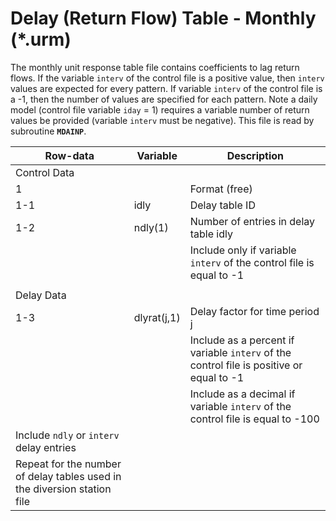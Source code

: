 # Delay (Return Flow) Table - Monthly (*.urm) #

The monthly unit response table file contains coefficients to lag return flows. If the variable `interv` of the control file is a positive value, 
then `interv` values are expected for every pattern. If variable `interv` of the control file is a -1, then the number of values are specified for each 
pattern. Note a daily model (control file variable `iday` = 1) requires a variable number of return values be provided (variable `interv` must be negative). 
This file is read by subroutine **`MDAINP`**. 

| Row-data							| Variable						| Description 								|				
| ------------------				| --------------------			| --------									|
| Control Data						| 								| 											|
| 1 								| 								| Format (free)
| 1-1								| idly							| Delay table ID
| 1-2								| ndly(1)						| Number of entries in delay table idly
| 									| 								| Include only if variable `interv` of the control file is equal to -1
| | | |
| Delay Data | | |
| 1-3								| dlyrat(j,1)					| Delay factor for time period j
| 									| 								| Include as a percent if variable `interv` of the control file is positive or equal to -1
| 									| 								| Include as a decimal if variable `interv` of the control file is equal to -100
| Include `ndly` or `interv` delay entries | | |
| Repeat for the number of delay tables used in the diversion station file | | |
